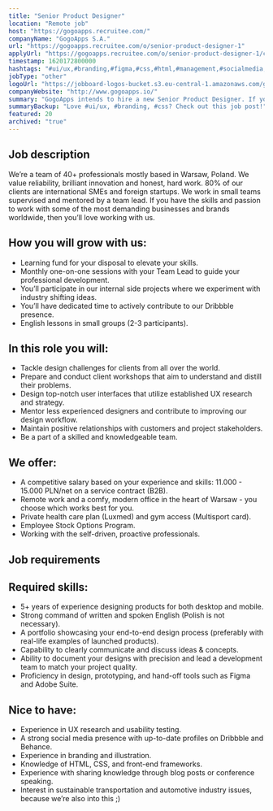 ```yaml
---
title: "Senior Product Designer"
location: "Remote job"
host: "https://gogoapps.recruitee.com/"
companyName: "GogoApps S.A."
url: "https://gogoapps.recruitee.com/o/senior-product-designer-1"
applyUrl: "https://gogoapps.recruitee.com/o/senior-product-designer-1/c/new"
timestamp: 1620172800000
hashtags: "#ui/ux,#branding,#figma,#css,#html,#management,#socialmedia,#photoshop,#English"
jobType: "other"
logoUrl: "https://jobboard-logos-bucket.s3.eu-central-1.amazonaws.com/gogoapps-s-a-"
companyWebsite: "http://www.gogoapps.io/"
summary: "GogoApps intends to hire a new Senior Product Designer. If you have 5+ years of experience designing products for both desktop and mobile, consider applying."
summaryBackup: "Love #ui/ux, #branding, #css? Check out this job post!"
featured: 20
archived: "true"
---
```


## Job description

We’re a team of 40+ professionals mostly based in Warsaw, Poland. We value reliability, brilliant innovation and honest, hard work. 80% of our clients are international SMEs and foreign startups. We work in small teams supervised and mentored by a team lead. If you have the skills and passion to work with some of the most demanding businesses and brands worldwide, then you’ll love working with us.

## How you will grow with us:

*   Learning fund for your disposal to elevate your skills.
*   Monthly one-on-one sessions with your Team Lead to guide your professional development.
*   You’ll participate in our internal side projects where we experiment with industry shifting ideas.
*   You’ll have dedicated time to actively contribute to our Dribbble presence.
*   English lessons in small groups (2-3 participants).

## In this role you will:

*   Tackle design challenges for clients from all over the world.
*   Prepare and conduct client workshops that aim to understand and distill their problems.
*   Design top-notch user interfaces that utilize established UX research and strategy.
*   Mentor less experienced designers and contribute to improving our design workflow.
*   Maintain positive relationships with customers and project stakeholders.
*   Be a part of a skilled and knowledgeable team.

## We offer:

*   A competitive salary based on your experience and skills: 11.000 - 15.000 PLN/net on a service contract (B2B).
*   Remote work and a comfy, modern office in the heart of Warsaw - you choose which works best for you.
*   Private health care plan (Luxmed) and gym access (Multisport card).
*   Employee Stock Options Program.
*   Working with the self-driven, proactive professionals.

## Job requirements

## Required skills:

*   5+ years of experience designing products for both desktop and mobile.
*   Strong command of written and spoken English (Polish is not necessary).
*   A portfolio showcasing your end-to-end design process (preferably with real-life examples of launched products).
*   Capability to clearly communicate and discuss ideas & concepts.
*   Ability to document your designs with precision and lead a development team to match your project quality.
*   Proficiency in design, prototyping, and hand-off tools such as Figma and Adobe Suite.

## Nice to have:

*   Experience in UX research and usability testing.
*   A strong social media presence with up-to-date profiles on Dribbble and Behance.
*   Experience in branding and illustration.
*   Knowledge of HTML, CSS, and front-end frameworks.
*   Experience with sharing knowledge through blog posts or conference speaking.
*   Interest in sustainable transportation and automotive industry issues, because we’re also into this ;)
